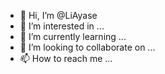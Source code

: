 - 👋 Hi, I’m @LiAyase
- 👀 I’m interested in ...
- 🌱 I’m currently learning ...
- 💞️ I’m looking to collaborate on ...
- 📫 How to reach me ...

<!---
LiAyase/LiAyase is a ✨ special ✨ repository because its `README.md` (this file) appears on your GitHub profile.
You can click the Preview link to take a look at your changes.
--->
